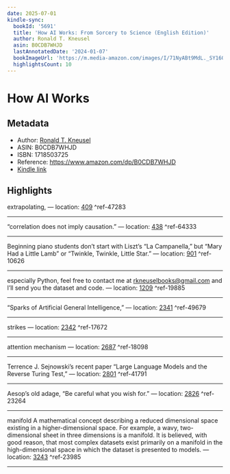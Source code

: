```yaml
---
date: 2025-07-01
kindle-sync:
  bookId: '5691'
  title: 'How AI Works: From Sorcery to Science (English Edition)'
  author: Ronald T. Kneusel
  asin: B0CDB7WHJD
  lastAnnotatedDate: '2024-01-07'
  bookImageUrl: 'https://m.media-amazon.com/images/I/71NyABt9MdL._SY160.jpg'
  highlightsCount: 10
---
```

# How AI Works
## Metadata
* Author: [Ronald T. Kneusel](https://www.amazon.comundefined)
* ASIN: B0CDB7WHJD
* ISBN: 1718503725
* Reference: https://www.amazon.com/dp/B0CDB7WHJD
* [Kindle link](kindle://book?action=open&asin=B0CDB7WHJD)

## Highlights
extrapolating, — location: [409](kindle://book?action=open&asin=B0CDB7WHJD&location=409) ^ref-47283

---
“correlation does not imply causation.” — location: [438](kindle://book?action=open&asin=B0CDB7WHJD&location=438) ^ref-64333

---
Beginning piano students don’t start with Liszt’s “La Campanella,” but “Mary Had a Little Lamb” or “Twinkle, Twinkle, Little Star.” — location: [901](kindle://book?action=open&asin=B0CDB7WHJD&location=901) ^ref-10626

---
especially Python, feel free to contact me at rkneuselbooks@gmail.com and I’ll send you the dataset and code. — location: [1209](kindle://book?action=open&asin=B0CDB7WHJD&location=1209) ^ref-19885

---
“Sparks of Artificial General Intelligence,” — location: [2341](kindle://book?action=open&asin=B0CDB7WHJD&location=2341) ^ref-49679

---
strikes — location: [2342](kindle://book?action=open&asin=B0CDB7WHJD&location=2342) ^ref-17672

---
attention mechanism — location: [2687](kindle://book?action=open&asin=B0CDB7WHJD&location=2687) ^ref-18098

---
Terrence J. Sejnowski’s recent paper “Large Language Models and the Reverse Turing Test,” — location: [2801](kindle://book?action=open&asin=B0CDB7WHJD&location=2801) ^ref-41791

---
Aesop’s old adage, “Be careful what you wish for.” — location: [2826](kindle://book?action=open&asin=B0CDB7WHJD&location=2826) ^ref-23264

---
manifold A mathematical concept describing a reduced dimensional space existing in a higher-dimensional space. For example, a wavy, two-dimensional sheet in three dimensions is a manifold. It is believed, with good reason, that most complex datasets exist primarily on a manifold in the high-dimensional space in which the dataset is presented to models. — location: [3243](kindle://book?action=open&asin=B0CDB7WHJD&location=3243) ^ref-23985

---
